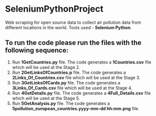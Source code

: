 # SeleniumPythonProject

Web scraping for open source data to collect air pollution data from different locations in the world. 
Tools used - **Selenium Python**.

## To run the code please run the files with the following sequence:
1. Run **1GetCountries.py** file. The code generates a **1Countries.csv** file which will be used at the Stage 2.
2. Run **2GetLinksOfCountries.p** file. The code generates a **2Links_Of_Countries.csv** file which will be used at the Stage 3.
3. Run **3GetLinksOfCards.py** file. The code generates a **3Links_Of_Cards.csv** file which will be used at the Stage 4.
4. Run **4GetDetails.py** file. The code generates a **4Full_Details.csv** file which will be used at the Stage 5.
5. Run **5GetAnalysis.py** file. The code generates a **5pollution_european_countries.yyyy-mm-dd hh:mm.png** file.
